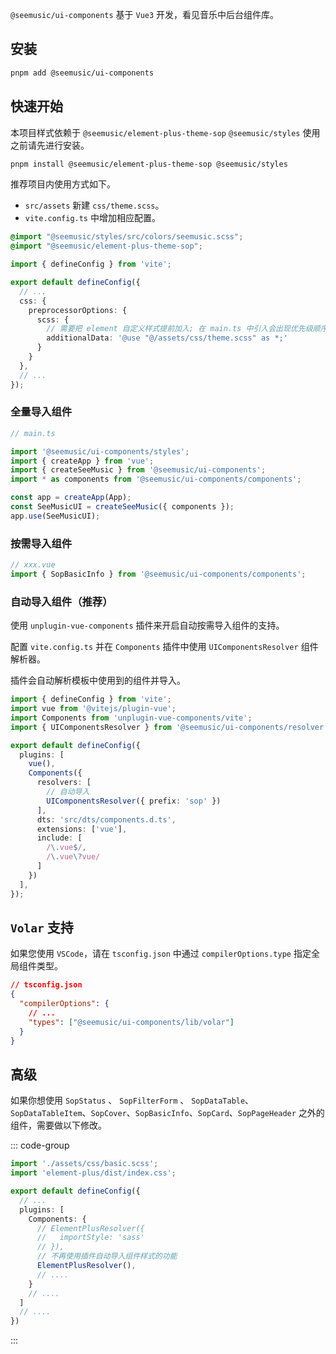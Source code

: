 `@seemusic/ui-components` 基于 `Vue3` 开发，看见音乐中后台组件库。

## 安装

``` bash
pnpm add @seemusic/ui-components
```

## 快速开始

本项目样式依赖于 `@seemusic/element-plus-theme-sop` `@seemusic/styles` 使用之前请先进行安装。

```bash
pnpm install @seemusic/element-plus-theme-sop @seemusic/styles
```

推荐项目内使用方式如下。

-  `src/assets` 新建 `css/theme.scss`。
-  `vite.config.ts` 中增加相应配置。

```scss 
@import "@seemusic/styles/src/colors/seemusic.scss";
@import "@seemusic/element-plus-theme-sop";
```

```ts [vite.config.ts]
import { defineConfig } from 'vite';

export default defineConfig({
  // ...
  css: {
    preprocessorOptions: {
      scss: {
        // 需要把 element 自定义样式提前加入; 在 main.ts 中引入会出现优先级顺序不对的问题
        additionalData: '@use "@/assets/css/theme.scss" as *;'
      }
    }
  },
  // ...
});
```

### 全量导入组件

```ts
// main.ts

import '@seemusic/ui-components/styles';
import { createApp } from 'vue';
import { createSeeMusic } from '@seemusic/ui-components';
import * as components from '@seemusic/ui-components/components';

const app = createApp(App);
const SeeMusicUI = createSeeMusic({ components });
app.use(SeeMusicUI);
```

### 按需导入组件

```ts
// xxx.vue
import { SopBasicInfo } from '@seemusic/ui-components/components';
```

### 自动导入组件（推荐）

使用 `unplugin-vue-components` 插件来开启自动按需导入组件的支持。

配置 `vite.config.ts` 并在 `Components` 插件中使用 `UIComponentsResolver` 组件解析器。

插件会自动解析模板中使用到的组件并导入。

```ts
import { defineConfig } from 'vite';
import vue from '@vitejs/plugin-vue';
import Components from 'unplugin-vue-components/vite';
import { UIComponentsResolver } from '@seemusic/ui-components/resolver';

export default defineConfig({
  plugins: [
    vue(),
    Components({
      resolvers: [
        // 自动导入
        UIComponentsResolver({ prefix: 'sop' })
      ],
      dts: 'src/dts/components.d.ts',
      extensions: ['vue'],
      include: [
        /\.vue$/,
        /\.vue\?vue/
      ]
    })
  ],
});
```

## `Volar` 支持

如果您使用 `VSCode`，请在 `tsconfig.json` 中通过 `compilerOptions.type` 指定全局组件类型。

```json
// tsconfig.json
{
  "compilerOptions": {
    // ...
    "types": ["@seemusic/ui-components/lib/volar"]
  }
}
```

## 高级

如果你想使用 `SopStatus` 、 `SopFilterForm` 、 `SopDataTable`、`SopDataTableItem`、`SopCover`、`SopBasicInfo`、`SopCard`、`SopPageHeader` 之外的组件，需要做以下修改。

::: code-group

```ts [main.ts]
import './assets/css/basic.scss';
import 'element-plus/dist/index.css';
```

```ts [vite.config.ts]
export default defineConfig({
  // ...
  plugins: [
    Components: {
      // ElementPlusResolver({
      //   importStyle: 'sass'
      // }),
      // 不再使用插件自动导入组件样式的功能
      ElementPlusResolver(),
      // ....
    }
    // ....
  ]
  // ....
})
```
:::